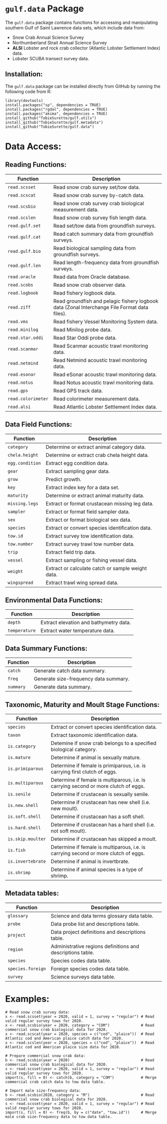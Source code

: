 # `gulf.data` Package

The `gulf.data` package contains functions for accessing and manipulating southern Gulf of Saint Lawrence data sets, which include data from:
  - Snow Crab Annual Science Survey
  - Northumberland Strait Annual Science Survey
  - **ALSI** Lobster and rock crab collector (Atlantic Lobster Settlement Index) data.
  - Lobster SCUBA transect survey data.

## Installation:

The `gulf.data` package can be installed directly from GitHub by running the following code from R:
```
library(devtools)
install.packages("sp", dependencies = TRUE)
install.packages("rgdal", dependencies = TRUE)
install.packages("akima", dependencies = TRUE)
install_github("TobieSurette/gulf.utils")
install_github("TobieSurette/gulf.metadata")
install_github("TobieSurette/gulf.data")
```

# Data Access:

## Reading Functions:

Function           | Description
------------------ | --------------------------------------------------
`read.scsset`      | Read snow crab survey set/tow data.
`read.scscat`      | Read snow crab survey by-catch data.
`read.scsbio`      | Read snow crab survey crab biological measurement data.
`read.scslen`      | Read snow crab survey fish length data.
`read.gulf.set`    | Read set/tow data from groundfish surveys.
`read.gulf.cat`    | Read catch summary data from groundfish surveys.
`read.gulf.bio`    | Read biological sampling data from groundfish surveys.
`read.gulf.len`    | Read length-frequency data from groundfish surveys.
`read.oracle`      | Read data from Oracle database.
`read.scobs`       | Read snow crab observer data.
`read.logbook`     | Read fishery logbook data.
`read.ziff`        | Read groundfish and pelagic fishery logbook data (Zonal Interchange File Format data files).
`read.vms`         | Read fishery Vessel Monitoring System data.
`read.minilog`     | Read Minilog probe data.
`read.star.oddi`   | Read Star Oddi probe data.
`read.scanmar`     | Read Scanmar acoustic trawl monitoring data.
`read.netmind`     | Read Netmind acoustic trawl monitoring data.
`read.esonar`      | Read eSonar acoustic trawl monitoring data.
`read.notus`       | Read Notus acoustic trawl monitoring data.
`read.gps`         | Read GPS track data.
`read.colorimeter` | Read colorimeter measurement data.
`read.alsi`        | Read Atlantic Lobster Settlement Index data.

## Data Field Functions:

Function           | Description
------------------ | --------------------------------------------------
`category`         | Determine or extract animal category data.
`chela.height`     | Determine or extract crab chela height data.
`egg.condition`    | Extract egg condition data.
`gear`             | Extract sampling gear data. 
`grow`             | Predict growth.
`key`              | Extract index key for a data set.
`maturity`         | Determine or extract animal maturity data.
`missing.legs`     | Extract or format crustacean missing leg data.
`sampler`          | Extract or format field sampler data. 
`sex`              | Extract or format biological sex data. 
`species`          | Extract or convert species identification data. 
`tow.id`           | Extract survey tow identification data.
`tow.number`       | Extract survey trawl tow number data.
`trip`             | Extract field trip data. 
`vessel`           | Extract sampling or fishing vessel data.
`weight`           | Extract or calculate catch or sample weight data. 
`wingspread`       | Extract trawl wing spread data.

## Environmental Data Functions:

Function           | Description
------------------ | --------------------------------------------------
`depth`            | Extract elevation and bathymetry data. 
`temperature`      | Extract water temperature data.

## Data Summary Functions:

Function           | Description
------------------ | --------------------------------------------------
`catch`            | Generate catch data summary. 
`freq`             | Generate size-frequency data summary.
`summary`          | Generate data summary.

## Taxonomic, Maturity and Moult Stage Functions:

Function           | Description
------------------ | ------------------------------------------------------------------------------------
`species`          | Extract or convert species identification data. 
`taxon`            | Extract taxonomic identification data. 
`is.category`      | Detemine if snow crab belongs to a specified biological category.
`is.mature`        | Determine if animal is sexually mature.
`is.primiparous`   | Determine if female is primiparous, i.e. is carrying first clutch of eggs.
`is.multiparous`   | Determine if female is multiparous, i.e. is carrying second or more clutch of eggs.
`is.senile`        | Determine if crustacean is sexually senile.
`is.new.shell`     | Determine if crustacean has new shell (i.e. new moult). 
`is.soft.shell`    | Determine if crustacean has a soft shell. 
`is.hard.shell`    | Determine if crustacean has a hard shell (i.e. not soft moult). 
`is.skip.moulter`  | Determine if crustacean has skipped a moult. 
`is.fish`          | Determine if female is multiparous, i.e. is carrying second or more clutch of eggs.
`is.invertebrate`  | Determine if animal is invertbrate.       
`is.shrimp`        | Determine if animal species is a type of shrimp. 

## Metadata tables:

Function           | Description
------------------ | --------------------------------------------------
`glossary`         | Science and data terms glossary data table.
`probe`            | Data probe list and descriptions table.
`project`          | Data project definitions and descriptions table.
`region`           | Administrative regions definitions and descriptions table.
`species`          | Species codes data table.
`species.foreign`  | Foreign species codes data table.
`survey`           | Science surveys data table.

# Examples:

```
# Read snow crab survey data:
x <- read.scsset(year = 2020, valid = 1, survey = "regular") # Read valid regular survey tows for 2020.
x <- read.scsbio(year = 2020, category = "COM")              # Read commercial snow crab biological data for 2020.
x <- read.scscat(year = 2020, species = c("cod", "plaice"))  # Read Atlantic cod and American plaice catch data for 2020.
x <- read.scslen(year = 2020, species = c("cod", "plaice"))  # Read Atlantic cod and American plaice size data for 2020.

# Prepare commercial snow crab data:
b <- read.scsbio(year = 2020)                                # Read commercial snow crab biological data for 2020.
s <- read.scsset(year = 2020, valid = 1, survey = "regular") # Read valid regular survey tows for 2020.
import(s, fill = 0) <- catch(b, category = "COM")            # Merge commercial crab catch data to tow data table.

# Import male size-frequency data: 
b <- read.scsbio(2020, category = "M")                       # Read commercial snow crab biological data for 2020.
s <- read.scsset(year = 2020, valid = 1, survey = "regular") # Read valid regular survey tows for 2020.
import(s, fill = 0) <- freq(b, by = c("date", "tow.id"))     # Merge male crab size-frequency data to tow data table.
```
  

